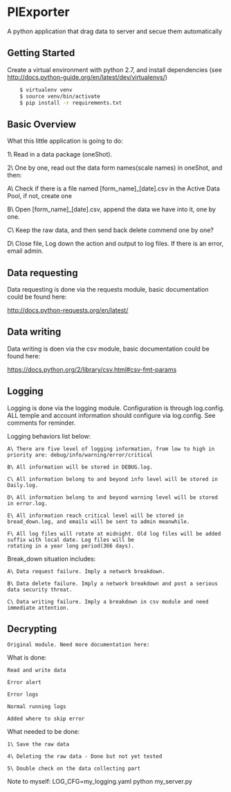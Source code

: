 # PIExporter

A python application that drag data to server and secue them automatically


## Getting Started

Create a virtual environment with python 2.7, and install dependencies
(see http://docs.python-guide.org/en/latest/dev/virtualenvs/) 
```bash
    $ virtualenv venv           
    $ source venv/bin/activate
    $ pip install -r requirements.txt
```


## Basic Overview

What this little application is going to do:

1\ Read in a data package (oneShot).

2\ One by one, read out the data form names(scale names) in oneShot, and then:

A\ Check if there is a file named [form_name]_[date].csv in the Active Data Pool, if not, create one

B\ Open [form_name]_[date].csv, append the data we have into it, one by one. 

C\ Keep the raw data, and then send back delete commend one by one?

D\ Close file, Log down the action and output to log files. If there is an error, email admin.



## Data requesting

Data requesting is done via the requests module, basic documentation could be found here:

http://docs.python-requests.org/en/latest/



## Data writing

Data writing is doen via the csv module, basic documentation could be found here:

https://docs.python.org/2/library/csv.html#csv-fmt-params



## Logging

Logging is done via the logging module. Configuration is through log.config. ALL temple and account information should
configure via log.config. See comments for reminder.

Logging behaviors list below:

    A\ There are five level of logging information, from low to high in priority are: debug/info/warning/error/critical

    B\ All information will be stored in DEBUG.log.

    C\ All information belong to and beyond info level will be stored in Daily.log.

    D\ All information belong to and beyond warning level will be stored in error.log.

    E\ All information reach critical level will be stored in bread_down.log, and emails will be sent to admin meanwhile.

    F\ All log files will rotate at midnight. Old log files will be added suffix with local date. Log files will be
    rotating in a year long period(366 days).

Break_down situation includes:

    A\ Data request failure. Imply a network breakdown.

    B\ Data delete failure. Imply a network breakdown and post a serious data security threat.

    C\ Data writing failure. Imply a breakdown in csv module and need immediate attention.



## Decrypting

    Original module. Need more documentation here:



What is done:

    Read and write data

    Error alert

    Error logs

    Normal running logs

    Added where to skip error

What needed to be done:

    1\ Save the raw data

    4\ Deleting the raw data - Done but not yet tested

    5\ Double check on the data collecting part


Note to myself:
    LOG_CFG=my_logging.yaml python my_server.py





